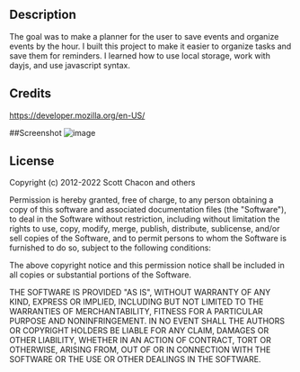 ## Description
The goal was to make a planner for the user to save events and organize events by the hour.
I built this project to make it easier to organize tasks and save them for reminders.
I learned how to use local storage, work with dayjs, and use javascript syntax.

## Credits
https://developer.mozilla.org/en-US/

##Screenshot
![image](https://user-images.githubusercontent.com/115959478/204404032-49b3b026-182d-4577-9e36-092d9dd4e5e7.png)

## License
Copyright (c) 2012-2022 Scott Chacon and others

Permission is hereby granted, free of charge, to any person obtaining
a copy of this software and associated documentation files (the
"Software"), to deal in the Software without restriction, including
without limitation the rights to use, copy, modify, merge, publish,
distribute, sublicense, and/or sell copies of the Software, and to
permit persons to whom the Software is furnished to do so, subject to
the following conditions:

The above copyright notice and this permission notice shall be
included in all copies or substantial portions of the Software.

THE SOFTWARE IS PROVIDED "AS IS", WITHOUT WARRANTY OF ANY KIND,
EXPRESS OR IMPLIED, INCLUDING BUT NOT LIMITED TO THE WARRANTIES OF
MERCHANTABILITY, FITNESS FOR A PARTICULAR PURPOSE AND
NONINFRINGEMENT. IN NO EVENT SHALL THE AUTHORS OR COPYRIGHT HOLDERS BE
LIABLE FOR ANY CLAIM, DAMAGES OR OTHER LIABILITY, WHETHER IN AN ACTION
OF CONTRACT, TORT OR OTHERWISE, ARISING FROM, OUT OF OR IN CONNECTION
WITH THE SOFTWARE OR THE USE OR OTHER DEALINGS IN THE SOFTWARE.
